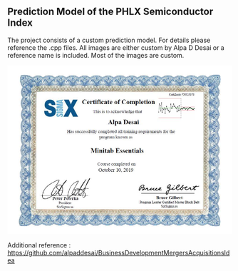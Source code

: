 ## Prediction Model of the PHLX Semiconductor Index

The project consists of a custom prediction model. For details please reference the .cpp files. All images are either custom by Alpa D Desai or a reference name is included. Most of the images are custom. 

![image](MinitabEssentials.jpg)

Additional reference : https://github.com/alpaddesai/BusinessDevelopmentMergersAcquisitionsIdea

